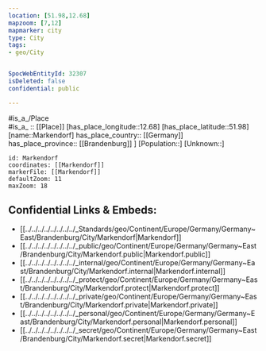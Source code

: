 ```yaml
---
location: [51.98,12.68] 
mapzoom: [7,12] 
mapmarker: city 
type: City
tags:
- geo/City


SpocWebEntityId: 32307
isDeleted: false
confidential: public

---
```

#is_a_/Place  
#is_a_ :: [[Place]] 
[has_place_longitude::12.68] 
[has_place_latitude::51.98] 
[name::Markendorf] 
has_place_country:: [[Germany]]  
has_place_province:: [[Brandenburg]] ] 
[Population::] 
[Unknown::] 


```leaflet
id: Markendorf
coordinates: [[Markendorf]] 
markerFile: [[Markendorf]] 
defaultZoom: 11 
maxZoom: 18
```


## Confidential Links & Embeds: 
- [[../../../../../../../../_Standards/geo/Continent/Europe/Germany/Germany~East/Brandenburg/City/Markendorf|Markendorf]] 
- [[../../../../../../../../_public/geo/Continent/Europe/Germany/Germany~East/Brandenburg/City/Markendorf.public|Markendorf.public]] 
- [[../../../../../../../../_internal/geo/Continent/Europe/Germany/Germany~East/Brandenburg/City/Markendorf.internal|Markendorf.internal]] 
- [[../../../../../../../../_protect/geo/Continent/Europe/Germany/Germany~East/Brandenburg/City/Markendorf.protect|Markendorf.protect]] 
- [[../../../../../../../../_private/geo/Continent/Europe/Germany/Germany~East/Brandenburg/City/Markendorf.private|Markendorf.private]] 
- [[../../../../../../../../_personal/geo/Continent/Europe/Germany/Germany~East/Brandenburg/City/Markendorf.personal|Markendorf.personal]] 
- [[../../../../../../../../_secret/geo/Continent/Europe/Germany/Germany~East/Brandenburg/City/Markendorf.secret|Markendorf.secret]] 
